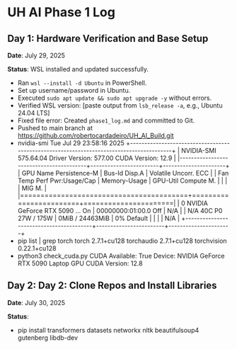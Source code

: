 # UH AI Phase 1 Log

## Day 1: Hardware Verification and Base Setup

**Date**: July 29, 2025

**Status**: WSL installed and updated successfully.
- Ran `wsl --install -d Ubuntu` in PowerShell.
- Set up username/password in Ubuntu.
- Executed `sudo apt update && sudo apt upgrade -y` without errors.
- Verified WSL version: [paste output from `lsb_release -a`, e.g., Ubuntu 24.04 LTS]
- Fixed file error: Created `phase1_log.md` and committed to Git.
- Pushed to main branch at https://github.com/robertocardadeiro/UH_AI_Build.git
- nvidia-smi
Tue Jul 29 23:58:16 2025
+-----------------------------------------------------------------------------------------+
| NVIDIA-SMI 575.64.04              Driver Version: 577.00         CUDA Version: 12.9     |
|-----------------------------------------+------------------------+----------------------+
| GPU  Name                 Persistence-M | Bus-Id          Disp.A | Volatile Uncorr. ECC |
| Fan  Temp   Perf          Pwr:Usage/Cap |           Memory-Usage | GPU-Util  Compute M. |
|                                         |                        |               MIG M. |
|=========================================+========================+======================|
|   0  NVIDIA GeForce RTX 5090 ...    On  |   00000000:01:00.0 Off |                  N/A |
| N/A   40C    P0             27W /  175W |       0MiB /  24463MiB |      0%      Default |
|                                         |                        |                  N/A |
+-----------------------------------------+------------------------+----------------------+
- pip list | grep torch
torch                    2.7.1+cu128
torchaudio               2.7.1+cu128
torchvision              0.22.1+cu128           
- python3 check_cuda.py
CUDA Available: True
Device: NVIDIA GeForce RTX 5090 Laptop GPU
CUDA Version: 12.8

## Day 2: Day 2: Clone Repos and Install Libraries

**Date**: July 30, 2025

**Status**: 
- pip install transformers datasets networkx nltk beautifulsoup4 gutenberg libdb-dev
